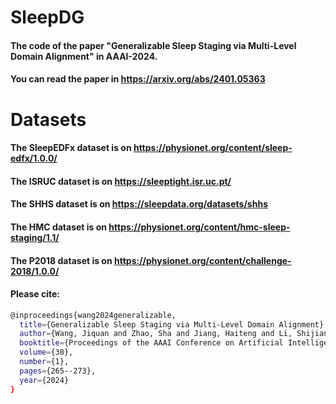 # SleepDG
#### The code of the paper "Generalizable Sleep Staging via Multi-Level Domain Alignment" in AAAI-2024.
#### You can read the paper in https://arxiv.org/abs/2401.05363

# Datasets
#### The SleepEDFx dataset is on https://physionet.org/content/sleep-edfx/1.0.0/
#### The ISRUC dataset is on https://sleeptight.isr.uc.pt/
#### The SHHS dataset is on https://sleepdata.org/datasets/shhs
#### The HMC dataset is on https://physionet.org/content/hmc-sleep-staging/1.1/
#### The P2018 dataset is on https://physionet.org/content/challenge-2018/1.0.0/


#### Please cite:
```bash
@inproceedings{wang2024generalizable,
  title={Generalizable Sleep Staging via Multi-Level Domain Alignment},
  author={Wang, Jiquan and Zhao, Sha and Jiang, Haiteng and Li, Shijian and Li, Tao and Pan, Gang},
  booktitle={Proceedings of the AAAI Conference on Artificial Intelligence},
  volume={38},
  number={1},
  pages={265--273},
  year={2024}
}
```
